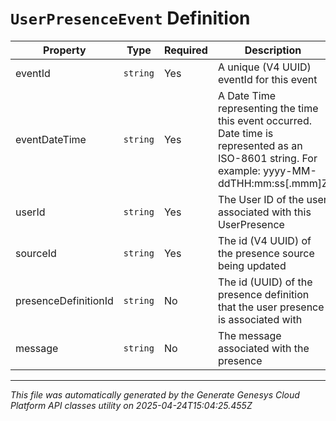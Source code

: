 # `UserPresenceEvent` Definition

| Property | Type | Required | Description |
|----------|------|----------|-------------|
| eventId | `string` | Yes | A unique (V4 UUID) eventId for this event |
| eventDateTime | `string` | Yes | A Date Time representing the time this event occurred. Date time is represented as an ISO-8601 string. For example: yyyy-MM-ddTHH:mm:ss[.mmm]Z |
| userId | `string` | Yes | The User ID of the user associated with this UserPresence |
| sourceId | `string` | Yes | The id (V4 UUID) of the presence source being updated |
| presenceDefinitionId | `string` | No | The id (UUID) of the presence definition that the user presence is associated with |
| message | `string` | No | The message associated with the presence |

---

*This file was automatically generated by the Generate Genesys Cloud Platform API classes utility on 2025-04-24T15:04:25.455Z*